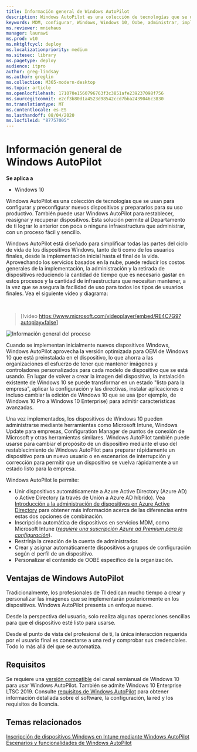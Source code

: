 ```yaml
---
title: Información general de Windows AutoPilot
description: Windows AutoPilot es una colección de tecnologías que se usan para configurar y preconfigurar nuevos dispositivos y prepararlos para su uso productivo.
keywords: MDM, configurar, Windows, Windows 10, Oobe, administrar, implementar, AutoPilot, ZTD, cero-Touch, Partner, msfb, Intune
ms.reviewer: mniehaus
manager: laurawi
ms.prod: w10
ms.mktglfcycl: deploy
ms.localizationpriority: medium
ms.sitesec: library
ms.pagetype: deploy
audience: itpro
author: greg-lindsay
ms.author: greglin
ms.collection: M365-modern-desktop
ms.topic: article
ms.openlocfilehash: 171070e1560796763f3c3851afe239237098f756
ms.sourcegitcommit: e2cf3b80d1a4523d98542ccd7bba2439046c3830
ms.translationtype: MT
ms.contentlocale: es-ES
ms.lasthandoff: 08/04/2020
ms.locfileid: "87757005"
---
```

# <a name="overview-of-windows-autopilot"></a>Información general de Windows AutoPilot

**Se aplica a**

-   Windows 10

Windows AutoPilot es una colección de tecnologías que se usan para configurar y preconfigurar nuevos dispositivos y prepararlos para su uso productivo. También puede usar Windows AutoPilot para restablecer, reasignar y recuperar dispositivos. Esta solución permite al Departamento de ti lograr lo anterior con poca o ninguna infraestructura que administrar, con un proceso fácil y sencillo.

Windows AutoPilot está diseñado para simplificar todas las partes del ciclo de vida de los dispositivos Windows, tanto de ti como de los usuarios finales, desde la implementación inicial hasta el final de la vida. Aprovechando los servicios basados en la nube, puede reducir los costos generales de la implementación, la administración y la retirada de dispositivos reduciendo la cantidad de tiempo que es necesario gastar en estos procesos y la cantidad de infraestructura que necesitan mantener, a la vez que se asegura la facilidad de uso para todos los tipos de usuarios finales. Vea el siguiente vídeo y diagrama:

&nbsp;

> [!video https://www.microsoft.com/videoplayer/embed/RE4C7G9?autoplay=false]

![Información general del proceso](images/image1.png)

Cuando se implementan inicialmente nuevos dispositivos Windows, Windows AutoPilot aprovecha la versión optimizada para OEM de Windows 10 que está preinstalada en el dispositivo, lo que ahorra a las organizaciones el esfuerzo de tener que mantener imágenes y controladores personalizados para cada modelo de dispositivo que se está usando. En lugar de volver a crear la imagen del dispositivo, la instalación existente de Windows 10 se puede transformar en un estado "listo para la empresa", aplicar la configuración y las directivas, instalar aplicaciones e incluso cambiar la edición de Windows 10 que se usa (por ejemplo, de Windows 10 Pro a Windows 10 Enterprise) para admitir características avanzadas.

Una vez implementados, los dispositivos de Windows 10 pueden administrarse mediante herramientas como Microsoft Intune, Windows Update para empresas, Configuration Manager de puntos de conexión de Microsoft y otras herramientas similares. Windows AutoPilot también puede usarse para cambiar el propósito de un dispositivo mediante el uso del restablecimiento de Windows AutoPilot para preparar rápidamente un dispositivo para un nuevo usuario o en escenarios de interrupción y corrección para permitir que un dispositivo se vuelva rápidamente a un estado listo para la empresa.

Windows AutoPilot le permite:
* Unir dispositivos automáticamente a Azure Active Directory (Azure AD) o Active Directory (a través de Unión a Azure AD híbrido).  Vea [Introducción a la administración de dispositivos en Azure Active Directory](https://docs.microsoft.com/azure/active-directory/device-management-introduction) para obtener más información acerca de las diferencias entre estas dos opciones de combinación.
* Inscripción automática de dispositivos en servicios MDM, como Microsoft Intune ([*requiere una suscripción Azure ad Premium para la configuración*](https://techcommunity.microsoft.com/t5/Azure-Active-Directory-Identity/Windows-10-Azure-AD-and-Microsoft-Intune-Automatic-MDM/ba-p/244067)).
* Restrinja la creación de la cuenta de administrador.
* Crear y asignar automáticamente dispositivos a grupos de configuración según el perfil de un dispositivo.
* Personalizar el contenido de OOBE específico de la organización.

## <a name="benefits-of-windows-autopilot"></a>Ventajas de Windows AutoPilot

Tradicionalmente, los profesionales de TI dedican mucho tiempo a crear y personalizar las imágenes que se implementarán posteriormente en los dispositivos. Windows AutoPilot presenta un enfoque nuevo.

Desde la perspectiva del usuario, solo realiza algunas operaciones sencillas para que el dispositivo esté listo para usarse.

Desde el punto de vista del profesional de ti, la única interacción requerida por el usuario final es conectarse a una red y comprobar sus credenciales. Todo lo más allá del que se automatiza.

## <a name="requirements"></a>Requisitos

Se requiere una [versión compatible](https://docs.microsoft.com/windows/release-information/) del canal semianual de Windows 10 para usar Windows AutoPilot. También se admite Windows 10 Enterprise LTSC 2019. Consulte [requisitos de Windows AutoPilot](windows-autopilot-requirements.md) para obtener información detallada sobre el software, la configuración, la red y los requisitos de licencia.

## <a name="related-topics"></a>Temas relacionados

[Inscripción de dispositivos Windows en Intune mediante Windows AutoPilot](https://docs.microsoft.com/intune/enrollment-autopilot)<br>
[Escenarios y funcionalidades de Windows AutoPilot](windows-autopilot-scenarios.md)
